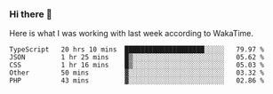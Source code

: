 ### Hi there 👋

Here is what I was working with last week according to WakaTime. 
<!--START_SECTION:waka-->
```text
TypeScript   20 hrs 10 mins  ████████████████████░░░░░   79.97 % 
JSON         1 hr 25 mins    █▒░░░░░░░░░░░░░░░░░░░░░░░   05.62 % 
CSS          1 hr 16 mins    █▒░░░░░░░░░░░░░░░░░░░░░░░   05.03 % 
Other        50 mins         ▓░░░░░░░░░░░░░░░░░░░░░░░░   03.32 % 
PHP          43 mins         ▓░░░░░░░░░░░░░░░░░░░░░░░░   02.86 % 
```
<!--END_SECTION:waka-->

<!--
**keithort/keithort** is a ✨ _special_ ✨ repository because its `README.md` (this file) appears on your GitHub profile.

Here are some ideas to get you started:

- 🔭 I’m currently working on ...
- 🌱 I’m currently learning ...
- 👯 I’m looking to collaborate on ...
- 🤔 I’m looking for help with ...
- 💬 Ask me about ...
- 📫 How to reach me: ...
- 😄 Pronouns: ...
- ⚡ Fun fact: ...
-->
